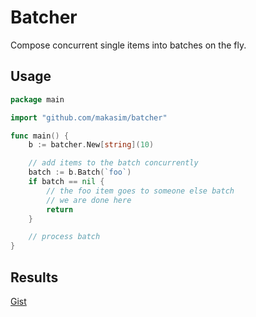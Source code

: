 # Batcher

Compose concurrent single items into batches on the fly. 

## Usage

```go
package main

import "github.com/makasim/batcher"

func main() {
	b := batcher.New[string](10)

	// add items to the batch concurrently
	batch := b.Batch(`foo`)
	if batch == nil {
		// the foo item goes to someone else batch
		// we are done here
		return
	}

	// process batch
}
```

## Results

[Gist](https://gist.github.com/makasim/d5c1ffd5fa07e1e95d84e750b18f137e)
